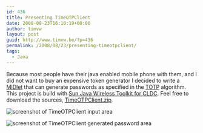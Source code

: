 ```yaml
---
id: 436
title: Presenting TimeOTPClient
date: 2008-08-23T16:10:19+00:00
author: timvw
layout: post
guid: http://www.timvw.be/?p=436
permalink: /2008/08/23/presenting-timeotpclient/
tags:
  - Java
---
```

Because most people have their java enabled mobile phone with them, and I did not want to buy an expensive token generator I decided to write a [MIDlet](http://en.wikipedia.org/wiki/MIDlet) that can generate passwords as specified in the [TOTP](http://www.ietf.org/internet-drafts/draft-mraihi-totp-timebased-00.txt) algorithm. This project is build with [Sun Java Wireless Toolkit for CLDC](http://java.sun.com/products/sjwtoolkit). Feel free to download the sources, [TimeOTPClient.zip](http://www.timvw.be/wp-content/code/java/TimeOTPClient.zip).

![screenshot of TimeOTPClient input area](http://www.timvw.be/wp-content/images/timeotpclient_inputsecret.gif)
  
![screenshot of TimeOTPClient generated password area](http://www.timvw.be/wp-content/images/timeotpclient_generated.gif)